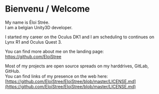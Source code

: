 # Bienvenu / Welcome

My name is Éloi Strée.  
I am a belgian Unity3D developer.  

I started my career on the Oculus DK1 and I am scheduling to continues on Lynx R1 and Oculus Quest 3.    
  
You can find more about me on the landing page:  
https://github.com/EloiStree  

Most of my projects are open source spreads on my harddrives, GitLab, GitHub.  
You can find links of my presence on the web here:   
[https://github.com/EloiStree/EloiStree/blob/master/LICENSE.md](https://github.com/EloiStree/EloiStree/blob/master/LICENSE.md)
  








